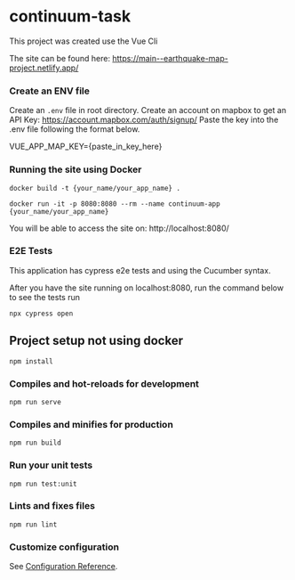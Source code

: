 # continuum-task

This project was created use the Vue Cli

The site can be found here: https://main--earthquake-map-project.netlify.app/

### Create an ENV file

Create an `.env` file in root directory.
Create an account on mapbox to get an API Key: https://account.mapbox.com/auth/signup/
Paste the key into the .env file following the format below.

VUE_APP_MAP_KEY={paste_in_key_here}

### Running the site using Docker

```
docker build -t {your_name/your_app_name} .
```

```
docker run -it -p 8080:8080 --rm --name continuum-app {your_name/your_app_name}
```

You will be able to access the site on: http://localhost:8080/

### E2E Tests

This application has cypress e2e tests and using the Cucumber syntax.

After you have the site running on localhost:8080, run the command below to see the tests run

```
npx cypress open
```

## Project setup not using docker

```
npm install
```

### Compiles and hot-reloads for development

```
npm run serve
```

### Compiles and minifies for production

```
npm run build
```

### Run your unit tests

```
npm run test:unit
```

### Lints and fixes files

```
npm run lint
```

### Customize configuration

See [Configuration Reference](https://cli.vuejs.org/config/).
